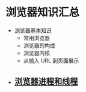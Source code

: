# 浏览器知识汇总

- [浏览器基本知识](!./../start.md)
  - 常用浏览器
  - 浏览器的构成
  - 浏览器内核
  - 从输入 URL 到页面展示
- [浏览器进程和线程](!./../thread.md)
  - 